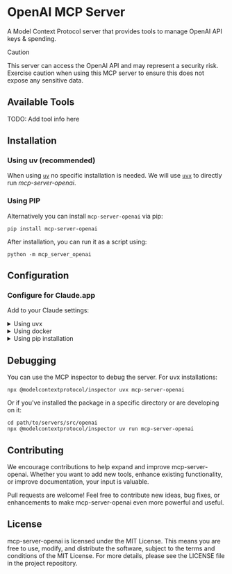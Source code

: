 # OpenAI MCP Server

A Model Context Protocol server that provides tools to manage OpenAI API keys & spending.

> [!CAUTION]
> This server can access the OpenAI API and may represent a security risk. Exercise caution when using this MCP server to ensure this does not expose any sensitive data.

## Available Tools

TODO: Add tool info here

## Installation

### Using uv (recommended)

When using [`uv`](https://docs.astral.sh/uv/) no specific installation is needed. We will use [`uvx`](https://docs.astral.sh/uv/guides/tools/) to directly run *mcp-server-openai*.

### Using PIP

Alternatively you can install `mcp-server-openai` via pip:

```
pip install mcp-server-openai
```

After installation, you can run it as a script using:

```
python -m mcp_server_openai
```

## Configuration

### Configure for Claude.app

Add to your Claude settings:

<details>
<summary>Using uvx</summary>

```json
{
  "mcpServers": {
    "openai": {
      "command": "uvx",
      "args": ["mcp-server-openai"],
      "env": {
        "OPENAI_ADMIN_API_KEY": "your_openai_admin_api_key"
      }
    }
  }
}
```
</details>

<details>
<summary>Using docker</summary>

```json
{
  "mcpServers": {
    "openai": {
      "command": "docker",
      "args": ["run", "-i", "--rm", "mcp/openai"],
      "env": {
        "OPENAI_ADMIN_API_KEY": "your_openai_admin_api_key"
      }
    }
  }
}
```
</details>

<details>
<summary>Using pip installation</summary>

```json
{
  "mcpServers": {
    "openai": {
      "command": "python",
      "args": ["-m", "mcp_server_openai"],
      "env": {
        "OPENAI_ADMIN_API_KEY": "your_openai_admin_api_key"
      }
    }
  }
}
```
</details>

## Debugging

You can use the MCP inspector to debug the server. For uvx installations:

```
npx @modelcontextprotocol/inspector uvx mcp-server-openai
```

Or if you've installed the package in a specific directory or are developing on it:

```
cd path/to/servers/src/openai
npx @modelcontextprotocol/inspector uv run mcp-server-openai
```

## Contributing

We encourage contributions to help expand and improve mcp-server-openai. Whether you want to add new tools, enhance existing functionality, or improve documentation, your input is valuable.

Pull requests are welcome! Feel free to contribute new ideas, bug fixes, or enhancements to make mcp-server-openai even more powerful and useful.

## License

mcp-server-openai is licensed under the MIT License. This means you are free to use, modify, and distribute the software, subject to the terms and conditions of the MIT License. For more details, please see the LICENSE file in the project repository.

